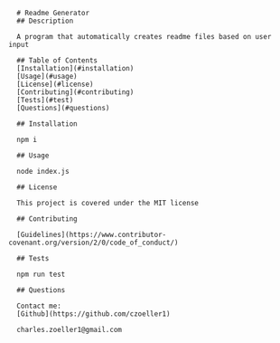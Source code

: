 
      # Readme Generator
      ## Description

      A program that automatically creates readme files based on user input

      ## Table of Contents
      [Installation](#installation)
      [Usage](#usage)
      [License](#license)
      [Contributing](#contributing)
      [Tests](#test)
      [Questions](#questions)

      ## Installation

      npm i

      ## Usage

      node index.js

      ## License

      This project is covered under the MIT license

      ## Contributing

      [Guidelines](https://www.contributor-covenant.org/version/2/0/code_of_conduct/)

      ## Tests

      npm run test

      ## Questions

      Contact me:
      [Github](https://github.com/czoeller1)

      charles.zoeller1@gmail.com
      